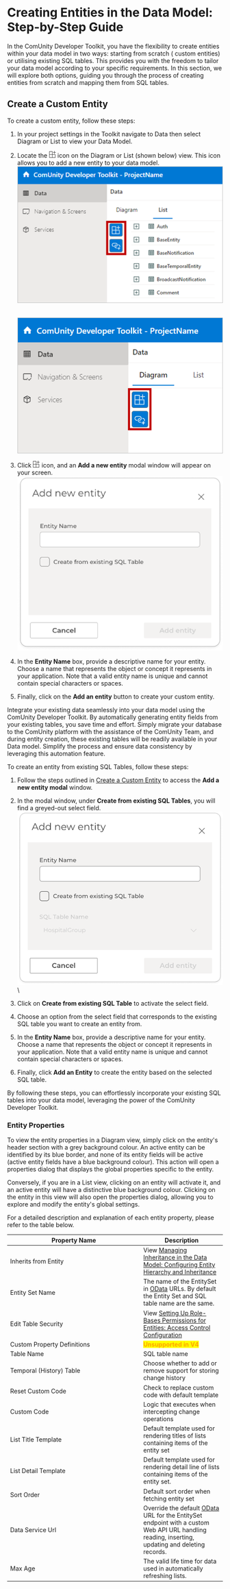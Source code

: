 # Creating Entities in the Data Model: Step-by-Step Guide

In the ComUnity Developer Toolkit, you have the flexibility to create entities within your data model in two ways: starting from scratch ( custom entities)  or utilising existing SQL tables. This provides you with the freedom to tailor your data model according to your specific requirements. In this section, we will explore both options, guiding you through the process of creating entities from scratch and mapping them from SQL tables.&#x20;

## Create a Custom Entity

To create a custom entity, follow these steps:

1. In your project settings in the Toolkit navigate to Data then select Diagram or List to view your Data Model.
2.  Locate the ![](<../../.gitbook/assets/image (3).png>) icon on the Diagram or List  (shown below) view. This icon allows you to add a new entity to your data model.\
    ![](<../../.gitbook/assets/image (1) (1).png>)

    \
    ![](../../.gitbook/assets/image.png)
3. Click ![](<../../.gitbook/assets/image (3).png>) icon, and an **Add a new entity** modal window will appear on your screen.\
   ![](<../../.gitbook/assets/image (1).png>)
4. In the **Entity Name** box, provide a descriptive name for your entity. Choose a name that represents the object or concept it represents in your application. Note that a valid entity name  is unique and cannot contain special characters or spaces.
5. Finally, click on the **Add an entity** button to create your custom entity.

Integrate your existing data seamlessly into your data model using the ComUnity Developer Toolkit. By automatically generating entity fields from your existing tables, you save time and effort. Simply migrate your database to the ComUnity platform with the assistance of the ComUnity Team, and during entity creation, these existing tables will be readily available in your Data model. Simplify the process and ensure data consistency by leveraging this automation feature.

To create an entity from existing SQL Tables, follow these steps:

1. Follow the steps outlined in [Create a Custom Entity](creating-entities-in-the-data-model-step-by-step-guide.md#create-custom-entities) to access the **Add a new entity modal** window.
2. In the modal window, under **Create from existing SQL Tables**, you will find a greyed-out select field.\
   ![](<../../.gitbook/assets/image (2).png>)\

3. Click on **Create from existing SQL Table** to activate the select field.
4. Choose an option from the select field that corresponds to the existing SQL table you want to create an entity from.
5. In the **Entity Name** box, provide a descriptive name for your entity. Choose a name that represents the object or concept it represents in your application. Note that a valid entity name  is unique and cannot contain special characters or spaces.
6. Finally, click **Add an Entity** to create the entity based on the selected SQL table.

By following these steps, you can effortlessly incorporate your existing SQL tables into your data model, leveraging the power of the ComUnity Developer Toolkit.

### Entity Properties

To view the entity properties in a Diagram view, simply click on the entity's header section with a grey background colour. An active entity can be identified by its blue border, and none of its entity fields will be active (active entity fields have a blue background colour). This action will open a properties dialog that displays the global properties specific to the entity.

Conversely, if you are in a List view, clicking on an entity will activate it, and an active entity will have a distinctive blue background colour. Clicking on the entity in this view will also open the properties dialog, allowing you to explore and modify the entity's global settings.

For a detailed description and explanation of each entity property, please refer to the table below.

<table><thead><tr><th width="297.3333333333333">Property Name</th><th>Description</th></tr></thead><tbody><tr><td>Inherits from Entity</td><td>View <a href="broken-reference">Managing Inheritance in the Data Model: Configuring Entity Hierarchy and Inheritance</a></td></tr><tr><td>Entity Set Name</td><td>The name of the EntitySet in <a href="broken-reference">OData</a> URLs. By default the Entity Set and SQL table name are the same.</td></tr><tr><td>Edit Table Security</td><td>View <a href="broken-reference">Setting Up Role-Bases Permissions for Entities: Access Control Configuration</a></td></tr><tr><td>Custom Property Definitions</td><td><mark style="color:orange;"><strong>Unsupported in V4</strong></mark></td></tr><tr><td>Table Name</td><td>SQL table name</td></tr><tr><td>Temporal (History) Table</td><td>Choose whether to add or remove support for storing change history</td></tr><tr><td>Reset Custom Code</td><td>Check to replace custom code with default template</td></tr><tr><td>Custom Code</td><td>Logic that executes when intercepting change operations</td></tr><tr><td>List Title Template</td><td>Default template used for rendering titles of lists containing items of the entity set</td></tr><tr><td>List Detail Template</td><td>Default template used for rendering detail line of lists containing items of the entity set.</td></tr><tr><td>Sort Order</td><td>Default sort order when fetching entity set</td></tr><tr><td>Data Service Url</td><td>Override the default <a href="broken-reference">OData</a> URL for the EntitySet endpoint with a custom Web API URL handling reading, inserting, updating and deleting records.</td></tr><tr><td>Max Age</td><td>The valid life time for data used in automatically refreshing lists.</td></tr></tbody></table>
